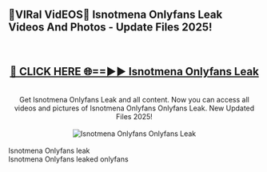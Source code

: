 <h2>🔴VIRal VidEOS🔴 Isnotmena Onlyfans Leak Videos And Photos - Update Files 2025!</h2>
<br>
<div align="center">
<h2><a href="https://213.232.235.80/live/video.php?q=isnotmena-onlyfans" rel="nofollow">🔴 CLICK HERE 🌐==►► Isnotmena Onlyfans Leak</a></h2>
<br>
Get Isnotmena Onlyfans Leak and all content. Now you can access all videos and pictures of Isnotmena Onlyfans Onlyfans Leak. New Updated Files 2025!
<br>
<br>
<a href="https://213.232.235.80/live/video.php?q=isnotmena-onlyfans" rel="nofollow" data-target="animated-image.originalLink"><img src="https://i.imgur.com/dJHk4Zq.gif" alt="Isnotmena Onlyfans Onlyfans Leak" style="max-width: 100%; display: inline-block;" data-target="animated-image.originalImage"></a>
</div>
<br>
Isnotmena Onlyfans leak<br>
Isnotmena Onlyfans leaked onlyfans